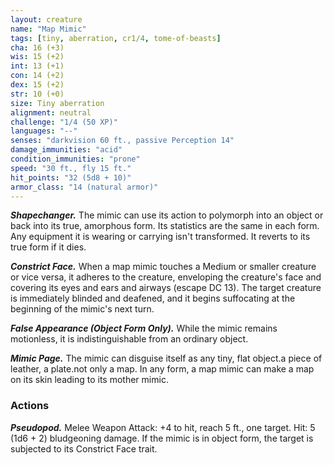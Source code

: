 ```yaml
---
layout: creature
name: "Map Mimic"
tags: [tiny, aberration, cr1/4, tome-of-beasts]
cha: 16 (+3)
wis: 15 (+2)
int: 13 (+1)
con: 14 (+2)
dex: 15 (+2)
str: 10 (+0)
size: Tiny aberration
alignment: neutral
challenge: "1/4 (50 XP)"
languages: "--"
senses: "darkvision 60 ft., passive Perception 14"
damage_immunities: "acid"
condition_immunities: "prone"
speed: "30 ft., fly 15 ft."
hit_points: "32 (5d8 + 10)"
armor_class: "14 (natural armor)"
---
```


***Shapechanger.*** The mimic can use its action to polymorph into an object or back into its true, amorphous form. Its statistics are the same in each form. Any equipment it is wearing or carrying isn't transformed. It reverts to its true form if it dies.

***Constrict Face.*** When a map mimic touches a Medium or smaller creature or vice versa, it adheres to the creature, enveloping the creature's face and covering its eyes and ears and airways (escape DC 13). The target creature is immediately blinded and deafened, and it begins suffocating at the beginning of the mimic's next turn.

***False Appearance (Object Form Only).*** While the mimic remains motionless, it is indistinguishable from an ordinary object.

***Mimic Page.*** The mimic can disguise itself as any tiny, flat object.a piece of leather, a plate.not only a map. In any form, a map mimic can make a map on its skin leading to its mother mimic.

### Actions

***Pseudopod.*** Melee Weapon Attack: +4 to hit, reach 5 ft., one target. Hit: 5 (1d6 + 2) bludgeoning damage. If the mimic is in object form, the target is subjected to its Constrict Face trait.

